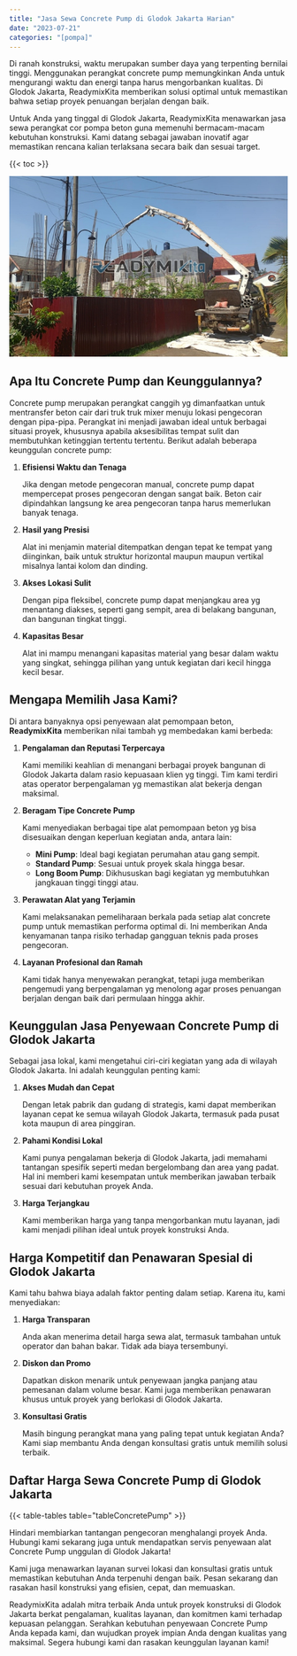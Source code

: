```yaml
---
title: "Jasa Sewa Concrete Pump di Glodok Jakarta Harian"
date: "2023-07-21"
categories: "[pompa]"
---
```


Di ranah konstruksi, waktu merupakan sumber daya yang terpenting bernilai tinggi. Menggunakan perangkat concrete pump memungkinkan Anda untuk mengurangi waktu dan energi tanpa harus mengorbankan kualitas. Di Glodok Jakarta, ReadymixKita memberikan solusi optimal untuk memastikan bahwa setiap proyek penuangan berjalan dengan baik.

Untuk Anda yang tinggal di Glodok Jakarta, ReadymixKita menawarkan jasa sewa perangkat cor pompa beton guna memenuhi bermacam-macam kebutuhan konstruksi. Kami datang sebagai jawaban inovatif agar memastikan rencana kalian terlaksana secara baik dan sesuai target.

{{< toc >}}

![Jasa Sewa Concrete Pump di Glodok Jakarta Harian](/images/pompa/sewa-pompa-24.jpg)

## Apa Itu Concrete Pump dan Keunggulannya?

Concrete pump merupakan perangkat canggih yg dimanfaatkan untuk mentransfer beton cair dari truk truk mixer menuju lokasi pengecoran dengan pipa-pipa. Perangkat ini menjadi jawaban ideal untuk berbagai situasi proyek, khususnya apabila aksesibilitas tempat sulit dan membutuhkan ketinggian tertentu tertentu. Berikut adalah beberapa keunggulan concrete pump:

1. **Efisiensi Waktu dan Tenaga**

   Jika dengan metode pengecoran manual, concrete pump dapat mempercepat proses pengecoran dengan sangat baik. Beton cair dipindahkan langsung ke area pengecoran tanpa harus memerlukan banyak tenaga.

2. **Hasil yang Presisi**

   Alat ini menjamin material ditempatkan dengan tepat ke tempat yang diinginkan, baik untuk struktur horizontal maupun maupun vertikal misalnya lantai kolom dan dinding.

3. **Akses Lokasi Sulit**

   Dengan pipa fleksibel, concrete pump dapat menjangkau area yg menantang diakses, seperti gang sempit, area di belakang bangunan, dan bangunan tingkat tinggi.

4. **Kapasitas Besar**

   Alat ini mampu menangani kapasitas material yang besar dalam waktu yang singkat, sehingga pilihan yang untuk kegiatan dari kecil hingga kecil besar.

## Mengapa Memilih Jasa Kami?

Di antara banyaknya opsi penyewaan alat pemompaan beton, **ReadymixKita** memberikan nilai tambah yg membedakan kami berbeda:

1. **Pengalaman dan Reputasi Terpercaya**

   Kami memiliki keahlian di menangani berbagai proyek bangunan di Glodok Jakarta dalam rasio kepuasaan klien yg tinggi. Tim kami terdiri atas operator berpengalaman yg memastikan alat bekerja dengan maksimal.

2. **Beragam Tipe Concrete Pump**

   Kami menyediakan berbagai tipe alat pemompaan beton yg bisa disesuaikan dengan keperluan kegiatan anda, antara lain:
   - **Mini Pump**: Ideal bagi kegiatan perumahan atau gang sempit.
   - **Standard Pump**: Sesuai untuk proyek skala hingga besar.
   - **Long Boom Pump**: Dikhususkan bagi kegiatan yg membutuhkan jangkauan tinggi tinggi atau.

3. **Perawatan Alat yang Terjamin**

   Kami melaksanakan pemeliharaan berkala pada setiap alat concrete pump untuk memastikan performa optimal di. Ini memberikan Anda kenyamanan tanpa risiko terhadap gangguan teknis pada proses pengecoran.

4. **Layanan Profesional dan Ramah**

   Kami tidak hanya menyewakan perangkat, tetapi juga memberikan pengemudi yang berpengalaman yg menolong agar proses penuangan berjalan dengan baik dari permulaan hingga akhir.

## Keunggulan Jasa Penyewaan Concrete Pump di Glodok Jakarta

Sebagai jasa lokal, kami mengetahui ciri-ciri kegiatan yang ada di wilayah Glodok Jakarta. Ini adalah keunggulan penting kami:

1. **Akses Mudah dan Cepat**

   Dengan letak pabrik dan gudang di strategis, kami dapat memberikan layanan cepat ke semua wilayah Glodok Jakarta, termasuk pada pusat kota maupun di area pinggiran.

2. **Pahami Kondisi Lokal**

   Kami punya pengalaman bekerja di Glodok Jakarta, jadi memahami tantangan spesifik seperti medan bergelombang dan area yang padat. Hal ini memberi kami kesempatan untuk memberikan jawaban terbaik sesuai dari kebutuhan proyek Anda.

3. **Harga Terjangkau**

   Kami memberikan harga yang tanpa mengorbankan mutu layanan, jadi kami menjadi pilihan ideal untuk proyek konstruksi Anda.

## Harga Kompetitif dan Penawaran Spesial di Glodok Jakarta

Kami tahu bahwa biaya adalah faktor penting dalam setiap. Karena itu, kami menyediakan:

1. **Harga Transparan**

   Anda akan menerima detail harga sewa alat, termasuk tambahan untuk operator dan bahan bakar. Tidak ada biaya tersembunyi.

2. **Diskon dan Promo**

   Dapatkan diskon menarik untuk penyewaan jangka panjang atau pemesanan dalam volume besar. Kami juga memberikan penawaran khusus untuk proyek yang berlokasi di Glodok Jakarta.

3. **Konsultasi Gratis**

   Masih bingung perangkat mana yang paling tepat untuk kegiatan Anda? Kami siap membantu Anda dengan konsultasi gratis untuk memilih solusi terbaik.

## Daftar Harga Sewa Concrete Pump di Glodok Jakarta

{{< table-tables table="tableConcretePump" >}}

Hindari membiarkan tantangan pengecoran menghalangi proyek Anda. Hubungi kami sekarang juga untuk mendapatkan servis penyewaan alat Concrete Pump unggulan di Glodok Jakarta!

Kami juga menawarkan layanan survei lokasi dan konsultasi gratis untuk memastikan kebutuhan Anda terpenuhi dengan baik. Pesan sekarang dan rasakan hasil konstruksi yang efisien, cepat, dan memuaskan.

ReadymixKita adalah mitra terbaik Anda untuk proyek konstruksi di Glodok Jakarta berkat pengalaman, kualitas layanan, dan komitmen kami terhadap kepuasan pelanggan. Serahkan kebutuhan penyewaan Concrete Pump Anda kepada kami, dan wujudkan proyek impian Anda dengan kualitas yang maksimal. Segera hubungi kami dan rasakan keunggulan layanan kami!